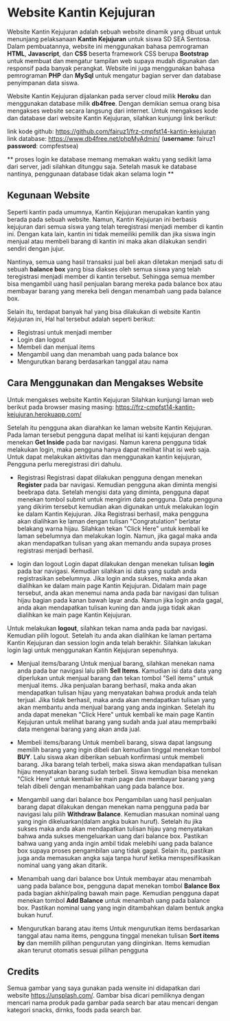 # Website Kantin Kejujuran
Website Kantin Kejujuran adalah sebuah website dinamik yang dibuat untuk menunjang pelaksanaan **Kantin Kejujuran** untuk siswa SD SEA Sentosa. Dalam pembuatannya, website ini menggunakan bahasa pemrograman **HTML**, **Javascript**, dan **CSS** beserta framework CSS berupa **Bootstrap** untuk membuat dan mengatur tampilan web supaya mudah digunakan dan responsif pada banyak perangkat. Website ini juga menggunakan bahasa pemrograman **PHP** dan **MySql** untuk mengatur bagian server dan database penyimpanan data siswa.

Website Kantin Kejujuran dijalankan pada server cloud milik **Heroku** dan menggunakan database milik **db4free**. Dengan demikian semua orang bisa mengakses website secara langsung dari internet. Untuk mengakses kode dan database dari website Kantin Kejujuran, silahkan kunjungi link berikut:

link kode github: https://github.com/fairuz1/frz-cmpfst14-kantin-kejujuran
link database: https://www.db4free.net/phpMyAdmin/ (**username**: fairuz1 **password**: compfestsea)

** proses login ke database memang memakan waktu yang sedikit lama dari server, jadi silahkan ditunggu saja. Setelah masuk ke database nantinya, penggunaan database tidak akan selama login **

## Kegunaan Website
Seperti kantin pada umumnya, Kantin Kejujuran merupakan kantin yang berada pada sebuah website. Namun, Kantin Kejujuran ini berbasis kejujuran dari semua siswa yang telah teregistrasi menjadi member di kantin ini. Dengan kata lain, kantin ini tidak memeiliki pemilik dan jika siswa ingin menjual atau membeli barang di kantin ini maka akan dilakukan sendiri sendiri dengan jujur.

Nantinya, semua uang hasil transaksi jual beli akan diletakan menjadi satu di sebuah **balance box** yang bisa diakses oleh semua siswa yang telah teregistrasi menjadi member di kantin tersebut. Sehingga semua member bisa mengambil uang hasil penjualan barang mereka pada balance box atau membayar barang yang mereka beli dengan menambah uang pada balance box.

Selain itu, terdapat banyak hal yang bisa dilakukan di website Kantin Kejujuran ini, Hal hal tersebut adalah seperti berikut:
- Registrasi untuk menjadi member
- Login dan logout
- Membeli dan menjual items
- Mengambil uang dan menambah uang pada balance box
- Mengurutkan barang berdasarkan tanggal atau nama

## Cara Menggunakan dan Mengakses Website
Untuk mengakses website Kantin Kejujuran Silahkan kunjungi laman web berikut pada browser masing masing:
https://frz-cmpfst14-kantin-kejujuran.herokuapp.com/

Setelah itu pengguna akan diarahkan ke laman website Kantin Kejujuran. Pada laman tersebut pengguna dapat melihat isi kanti kejujuran dengan menekan **Get Inside** pada bar navigasi. Namun karena pengguna tidak melakukan login, maka pengguna hanya dapat melihat lihat isi web saja. Untuk dapat melakukan aktivitas dan menggunakan kantin kejujuran, Pengguna perlu meregistrasi diri dahulu. 

- Registrasi
Registrasi dapat dilakukan pengguna dengan menekan **Register** pada bar navigasi. Kemudian pengguna akan diminta mengisi beebrapa data. Setelah mengisi data yang diminta, pengguna dapat menekan tombol submit untuk mengirim data pengguna. Data pengguna yang dikirim tersebut kemudian akan digunakan untuk melakukan login ke dalam Kantin Kejujuran. Jika Registrasi berhasil, maka pengguna akan dialihkan ke laman dengan tulisan "Congratulation" berlatar belakang warna hijau. Silahkan tekan "Click Here" untuk kembali ke laman sebelumnya dan melakukan login. Namun, jika gagal maka anda akan mendapatkan tulisan yang akan memandu anda supaya proses registrasi menjadi berhasil.

- login dan logout
Login dapat dilakukan dengan menekan tulisan **login** pada bar navigasi. Kemudian silahkan isi data yang sudah anda registrasikan sebelumnya. Jika login anda sukses, maka anda akan dialihkan ke dalam main page Kantin Kejujuran. Didalam main page tersebut, anda akan menemui nama anda pada bar navigasi dan tulisan hijau bagian pada kanan bawah layar anda. Namun jika login anda gagal, anda akan mendapatkan tulisan kuning dan anda juga tidak akan dialihkan ke main page Kantin Kejujuran.

Untuk melakukan **logout**, silahkan tekan nama anda pada bar navigasi. Kemudian pilih logout. Setelah itu anda akan dialihkan ke laman pertama Kantin Kejujuran dan session login anda telah berakhir. Silahkan lakukan login lagi untuk menggunakan Kantin Kejujuran sepenuhnya.

- Menjual items/barang
Untuk menjual barang, silahkan menekan nama anda pada bar navigasi lalu pilih **Sell Items**. Kamudian isi data data yang diperlukan untuk menjual barang dan tekan tombol "Sell items" untuk menjual items. Jika penjualan barang berhasil, maka anda akan mendapatkan tulisan hijau yang menyatakan bahwa produk anda telah terjual. Jika tidak berhasil, maka anda akan mendapatkan tulisan yang akan membantu anda menjual barang yang anda inginkan. Setelah itu anda dapat menekan "Click Here" untuk kembali ke main page Kantin Kejujuran untuk melihat barang yang sudah anda jual atau memprbaiki data mengenai barang yang akan anda jual.

- Membeli items/barang
Untuk membeli barang, siswa dapat langsung memilih barang yang ingin dibeli dan kemudian tinggal menekan tombol **BUY**. Lalu siswa akan diberikan sebuah konfirmasi untuk membeli barang. Jika barang telah terbeli, maka siswa akan mendapatkan tulisan hijau menyatakan barang sudah terbeli. Siswa kemudian bisa menekan "Click Here" untuk kembali ke main page dan membayar barang yang telah dibeli dengan menambahkan uang pada balance box.

- Mengambil uang dari balance box
Pengambilan uang hasil penjualan barang dapat dilakukan dengan menekan nama pengguna pada bar navigasi lalu pilih **Withdraw Balance**. Kemudian masukan nominal uang yang ingin dikeluarkan(dalam angka bukan huruf). Setelah itu jika sukses maka anda akan mendapatkan tulisan hijau yang menyatakan bahwa anda sukses mengeluarkan uang dari balance box. Pastikan bahwa uang yang anda ingin ambil tidak melebihi uang pada balance box supaya proses pengambilan uang tidak gagal. Selain itu, pastikan juga anda memasukan angka saja tanpa huruf ketika menspesifikasikan nominal uang yang akan ditarik.

- Menambah uang dari balance box
Untuk membayar atau menambah uang pada balance box, pengguna dapat menekan tombol **Balance Box** pada bagian akhir/paling bawah main page. Kemudian pengguna dapat menekan tombol **Add Balance** untuk menambah uang pada balance box. Pastikan nominal uang yang ingin ditambahkan dalam bentuk angka bukan huruf.

- Mengurutkan barang atau items
Untuk mengurutkan items berdasarkan tanggal atau nama items, pengguna tinggal menekan tulisan **Sort items by** dan memilih pilihan pengurutan yang diinginkan. Items kemudian akan terurut otomatis sesuai pilihan pengguna

## Credits
Semua gambar yang saya gunakan pada wensite ini didapatkan dari website https://unsplash.com/. Gambar bisa dicari pemiliknya dengan mencari nama produk pada gambar pada search bar atau mencari dengan kategori snacks, dirnks, foods pada search bar.
